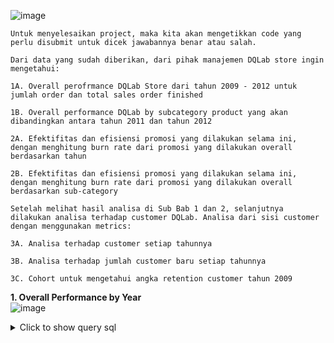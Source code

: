 ![image](https://user-images.githubusercontent.com/68532033/89724335-d5954580-da2b-11ea-8058-bed5e3995cdd.png)
```
Untuk menyelesaikan project, maka kita akan mengetikkan code yang perlu disubmit untuk dicek jawabannya benar atau salah.

Dari data yang sudah diberikan, dari pihak manajemen DQLab store ingin mengetahui:

1A. Overall perofrmance DQLab Store dari tahun 2009 - 2012 untuk jumlah order dan total sales order finished

1B. Overall performance DQLab by subcategory product yang akan dibandingkan antara tahun 2011 dan tahun 2012

2A. Efektifitas dan efisiensi promosi yang dilakukan selama ini, dengan menghitung burn rate dari promosi yang dilakukan overall berdasarkan tahun

2B. Efektifitas dan efisiensi promosi yang dilakukan selama ini, dengan menghitung burn rate dari promosi yang dilakukan overall berdasarkan sub-category

Setelah melihat hasil analisa di Sub Bab 1 dan 2, selanjutnya dilakukan analisa terhadap customer DQLab. Analisa dari sisi customer dengan menggunakan metrics:

3A. Analisa terhadap customer setiap tahunnya

3B. Analisa terhadap jumlah customer baru setiap tahunnya

3C. Cohort untuk mengetahui angka retention customer tahun 2009
```

<b>1. Overall Performance by Year</b>
<br>
![image](https://user-images.githubusercontent.com/68532033/89724378-8dc2ee00-da2c-11ea-89c1-d8d97d513c88.png)

<details>
  <summary>Click to show query sql</summary>
  <p>

```
select left(order_date,4) as years,sum(sales) as sales,count(order_status) as number_of_order from dqlab_sales_store
where order_status = 'Order Finished'
group by left(order_date,4);
```
  </p>
</details>
